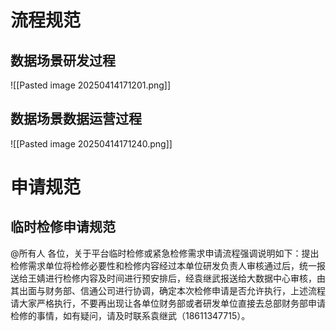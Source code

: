 
# 流程规范
## 数据场景研发过程
![[Pasted image 20250414171201.png]]

## 数据场景数据运营过程
![[Pasted image 20250414171240.png]]

# 申请规范
## 临时检修申请规范
@所有人 各位，关于平台临时检修或紧急检修需求申请流程强调说明如下：提出检修需求单位将检修必要性和检修内容经过本单位研发负责人审核通过后，统一报送给王婧进行检修内容及时间进行预安排后，经袁继武报送给大数据中心审核，由其出面与财务部、信通公司进行协调，确定本次检修申请是否允许执行，上述流程请大家严格执行，不要再出现让各单位财务部或者研发单位直接去总部财务部申请检修的事情，如有疑问，请及时联系袁继武（18611347715）。

